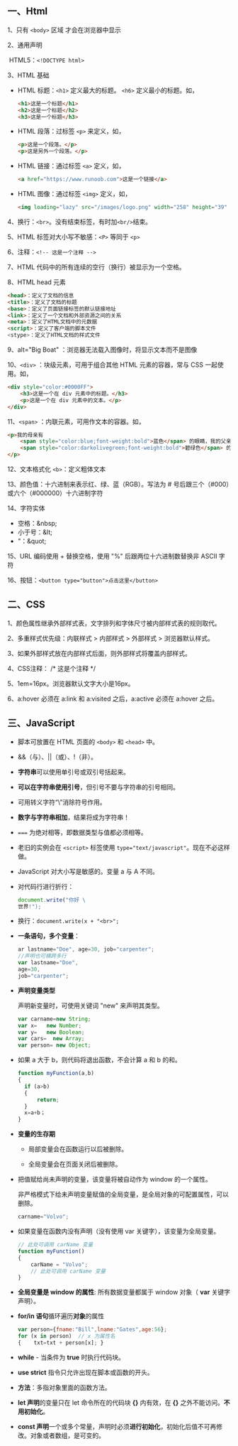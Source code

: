 ## 一、Html

1、只有 `<body>` 区域 才会在浏览器中显示

2、通用声明

​    HTML5：`<!DOCTYPE html>`

3、HTML 基础

+ HTML 标题：`<h1>` 定义最大的标题。 `<h6>` 定义最小的标题。如，

  ```html
  <h1>这是一个标题</h1>
  <h2>这是一个标题</h2>
  <h3>这是一个标题</h3>
  ```

+ HTML 段落：过标签 `<p>` 来定义，如，

  ```html
  <p>这是一个段落。</p>
  <p>这是另外一个段落。</p>
  ```

+ HTML 链接：通过标签 `<a>` 定义，如，

  ```html
  <a href="https://www.runoob.com">这是一个链接</a>
  ```

+ HTML 图像：通过标签 `<img>` 定义，如，

  ```html
  <img loading="lazy" src="/images/logo.png" width="258" height="39" />
  ```

4、换行：`<br>`。没有结束标签，有时加`<br/>`结束。

5、HTML 标签对大小写不敏感：`<P>` 等同于 `<p>`

6、注释：`<!-- 这是一个注释 -->`

7、HTML 代码中的所有连续的空行（换行）被显示为一个空格。

8、HTML head 元素

```html
<head>：定义了文档的信息
<title>：定义了文档的标题
<base>：定义了页面链接标签的默认链接地址
<link>：定义了一个文档和外部资源之间的关系
<meta>：定义了HTML文档中的元数据
<script>：定义了客户端的脚本文件
<stype>：定义了HTML文档的样式文件
```

9、alt="Big Boat" ：浏览器无法载入图像时，将显示文本而不是图像

10、`<div>` ：块级元素，可用于组合其他 HTML 元素的容器，常与 CSS 一起使用。如，

```html
<div style="color:#0000FF">
    <h3>这是一个在 div 元素中的标题。</h3>
    <p>这是一个在 div 元素中的文本。</p>
</div>
```

11、`<span>` ：内联元素，可用作文本的容器。如，

```html
<p>我的母亲有 
    <span style="color:blue;font-weight:bold">蓝色</span> 的眼睛，我的父亲有 
    <span style="color:darkolivegreen;font-weight:bold">碧绿色</span> 的眼睛。
</p>
```
12、文本格式化
        `<b>`：定义粗体文本

13、颜色值：十六进制来表示红、绿、蓝（RGB）。写法为 # 号后跟三个（#000）或六个（#000000）十六进制字符

14、字符实体

+ 空格：\&nbsp;
+ 小于号：\&lt;
+ \"：\&quot;

15、URL 编码使用 + 替换空格，使用 "%" 后跟两位十六进制数替换非 ASCII 字符

16、按钮：`<button type="button">点击这里</button>`      

## 二、CSS

1、颜色属性继承外部样式表，文字排列和字体尺寸被内部样式表的规则取代。

2、多重样式优先级：内联样式 > 内部样式 > 外部样式 > 浏览器默认样式。

3、如果外部样式放在内部样式后面，则外部样式将覆盖内部样式。

4、CSS注释： /* 这是个注释 */

5、1em=16px。浏览器默认文字大小是16px。

6、a:hover 必须在 a:link 和 a:visited 之后，a:active 必须在 a:hover 之后。

## 三、JavaScript

+ 脚本可放置在 HTML 页面的 `<body>` 和 `<head>` 中。

+ &&（与）、||（或）、!（非）。

+ **字符串**可以使用单引号或双引号括起来。

+ **可以在字符串使用引号**，但引号不要与字符串的引号相同。

+ 可用转义字符“\”消除符号作用。

+ **数字与字符串相加**，结果将成为字符串！

+ `===` 为绝对相等，即数据类型与值都必须相等。

+ 老旧的实例会在 `<script>` 标签使用 `type="text/javascript"`。现在不必这样做。

+ JavaScript 对大小写是敏感的。变量 a 与 A 不同。

+ 对代码行进行折行：

  ```javascript
  document.write("你好 \ 
  世界!");
  ```

+ 换行：`document.write(x + "<br>";`

+ **一条语句，多个变量**：

  ```javascript
  ar lastname="Doe", age=30, job="carpenter";
  //声明也可横跨多行
  var lastname="Doe",
  age=30,
  job="carpenter";
  ```

+ **声明变量类型**

  声明新变量时，可使用关键词 "new" 来声明其类型。

  ```javascript
  var carname=new String;
  var x=   new Number;
  var y=   new Boolean;
  var cars=  new Array;
  var person= new Object;
  ```

+ 如果 a 大于 b，则代码将退出函数，不会计算 a 和 b 的和。

  ```javascript
  function myFunction(a,b) 
  {    
  	if (a>b)    
  	{        
  		return;    
  	}    
  	x=a+b； 
  }
  ```

+ **变量的生存期**

  - 局部变量会在函数运行以后被删除。
  
  - 全局变量会在页面关闭后被删除。

+ 把值赋给尚未声明的变量，该变量将被自动作为 window 的一个属性。

  非严格模式下给未声明变量赋值的全局变量，是全局对象的可配置属性，可以删除。

  ```javascript
  carname="Volvo";
  ```

+ 如果变量在函数内没有声明（没有使用 var 关键字），该变量为全局变量。

  ```javascript
  // 此处可调用 carName 变量  
  function myFunction() 
  {    
      carName = "Volvo";    
      // 此处可调用 carName 变量 
  }
  ```

+ **全局变量是 window 的属性**: 所有数据变量都属于 window 对象（ **var** 关键字声明）。

+ **for/in 语句**循环遍历**对象**的属性

  ```javascript
  var person={fname:"Bill",lname:"Gates",age:56};   
  for (x in person)  // x 为属性名 
  {    txt=txt + person[x]; }
  ```

+ **while** - 当条件为 **true** 时执行代码块。

+ **use strict** 指令只允许出现在脚本或函数的开头。

+ **方法**：多指对象里面的函数方法。

+ **let 声明**的变量只在 let 命令所在的代码块 **{}** 内有效，在 **{}** 之外不能访问。**不用初始化**。

+ **const 声明**一个或多个常量，声明时必须**进行初始化**，初始化后值不可再修改。对象或者数组，是可变的。